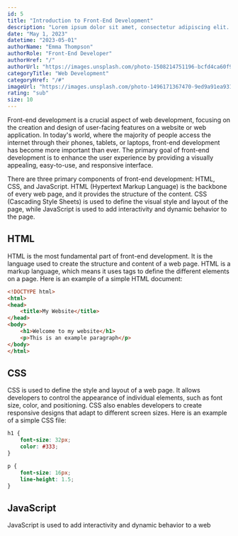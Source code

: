```yaml
---
id: 5
title: "Introduction to Front-End Development"
description: "Lorem ipsum dolor sit amet, consectetur adipiscing elit. Mauris euismod eros augue, vel mollis quam fringilla in. Vivamus eleifend est a odio bibendum, sit amet sollicitudin velit suscipit. Sed in tellus quis mi pellentesque suscipit."
date: "May 1, 2023"
datetime: "2023-05-01"
authorName: "Emma Thompson"
authorRole: "Front-End Developer"
authorHref: "/"
authorUrl: "https://images.unsplash.com/photo-1508214751196-bcfd4ca60f91?ixlib=rb-4.0.3&ixid=MnwxMjA3fDB8MHxwaG90by1wYWdlfHx8fGVufDB8fHx8&auto=format&fit=crop&w=870&q=80"
categoryTitle: "Web Development"
categoryHref: "/#"
imageUrl: "https://images.unsplash.com/photo-1496171367470-9ed9a91ea931?ixlib=rb-4.0.3&ixid=MnwxMjA3fDB8MHxwaG90by1wYWdlfHx8fGVufDB8fHx8&auto=format&fit=crop&w=870&q=80"
rating: "sub"
size: 10
---
```


Front-end development is a crucial aspect of web development, focusing on the creation and design of user-facing features on a website or web application. In today's world, where the majority of people access the internet through their phones, tablets, or laptops, front-end development has become more important than ever. The primary goal of front-end development is to enhance the user experience by providing a visually appealing, easy-to-use, and responsive interface.

There are three primary components of front-end development: HTML, CSS, and JavaScript. HTML (Hypertext Markup Language) is the backbone of every web page, and it provides the structure of the content. CSS (Cascading Style Sheets) is used to define the visual style and layout of the page, while JavaScript is used to add interactivity and dynamic behavior to the page.

## HTML

HTML is the most fundamental part of front-end development. It is the language used to create the structure and content of a web page. HTML is a markup language, which means it uses tags to define the different elements on a page. Here is an example of a simple HTML document:

```html
<!DOCTYPE html>
<html>
<head>
	<title>My Website</title>
</head>
<body>
	<h1>Welcome to my website</h1>
	<p>This is an example paragraph</p>
</body>
</html>
```

## CSS

CSS is used to define the style and layout of a web page. It allows developers to control the appearance of individual elements, such as font size, color, and positioning. CSS also enables developers to create responsive designs that adapt to different screen sizes. Here is an example of a simple CSS file:

```css
h1 {
	font-size: 32px;
	color: #333;
}

p {
	font-size: 16px;
	line-height: 1.5;
}
```

## JavaScript

JavaScript is used to add interactivity and dynamic behavior to a web